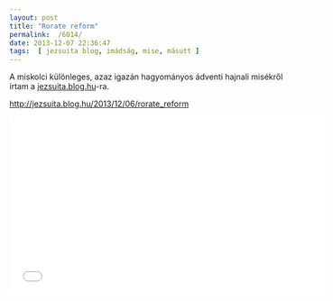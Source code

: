 ```yaml
---
layout: post
title: "Rorate reform"
permalink:  /6014/ 
date: 2013-12-07 22:36:47
tags:  [ jezsuita blog, imádság, mise, másutt ] 
---
```

A miskolci különleges, azaz igazán hagyományos ádventi hajnali misékről írtam a <a href="http://jezsuita.blog.hu/2013/12/06/rorate_reform">jezsuita.blog.hu</a>-ra.

<a href="http://jezsuita.blog.hu/2013/12/06/rorate_reform">http://jezsuita.blog.hu/2013/12/06/rorate_reform</a>



<!--break--><p ><iframe allowfullscreen="" frameborder="0" height="315" src="//www.youtube.com/embed/iu5rXUgdI1U" width="560"></iframe></p>